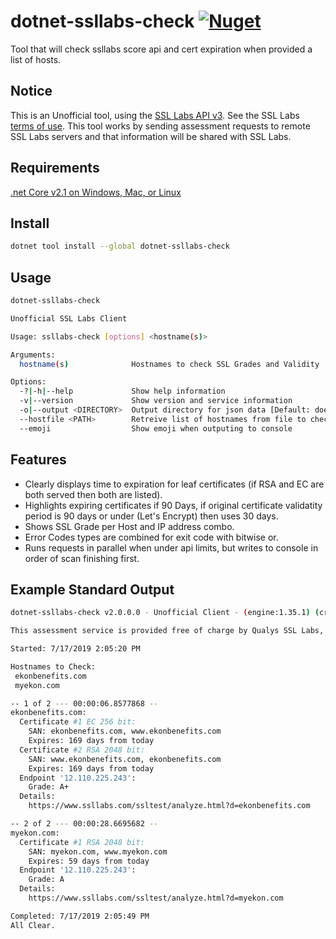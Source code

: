 
# dotnet-ssllabs-check [![Nuget](https://img.shields.io/nuget/v/dotnet-ssllabs-check.svg)](https://www.nuget.org/packages/dotnet-ssllabs-check/)

Tool that will check ssllabs score api and cert expiration when provided a list of hosts.

## Notice
 
This is an Unofficial tool, using the [SSL Labs API v3](https://github.com/ssllabs/ssllabs-scan/blob/master/ssllabs-api-docs-v3.md). See the SSL Labs [terms of use](https://www.ssllabs.com/about/terms.html). This tool works by
sending assessment requests to remote SSL Labs servers and that information will be shared with SSL Labs.

## Requirements

[.net Core v2.1 on Windows, Mac, or Linux](https://dotnet.microsoft.com/download/dotnet-core)

## Install

```bash
dotnet tool install --global dotnet-ssllabs-check
```

## Usage

```bash
dotnet-ssllabs-check

Unofficial SSL Labs Client

Usage: ssllabs-check [options] <hostname(s)>

Arguments:
  hostname(s)              Hostnames to check SSL Grades and Validity

Options:
  -?|-h|--help             Show help information
  -v|--version             Show version and service information
  -o|--output <DIRECTORY>  Output directory for json data [Default: does not write out data]
  --hostfile <PATH>        Retreive list of hostnames from file to check (one host per line, # preceding comments)
  --emoji                  Show emoji when outputing to console
```

## Features

- Clearly displays time to expiration for leaf certificates (if RSA and EC are both served then both are listed).
- Highlights expiring certificates if 90 Days, if original certificate validatity period is 90 days or under (Let's Encrypt) then uses 30 days.
- Shows SSL Grade per Host and IP address combo. 
- Error Codes types are combined for exit code with bitwise or.
- Runs requests in parallel when under api limits, but writes to console in order of scan finishing first.

## Example Standard Output

```bash
dotnet-ssllabs-check v2.0.0.0 - Unofficial Client - (engine:1.35.1) (criteria:2009p)

This assessment service is provided free of charge by Qualys SSL Labs, subject to our terms and conditions: https://www.ssllabs.com/about/terms.html

Started: 7/17/2019 2:05:20 PM

Hostnames to Check:
 ekonbenefits.com
 myekon.com

-- 1 of 2 --- 00:00:06.8577868 --
ekonbenefits.com:
  Certificate #1 EC 256 bit:
    SAN: ekonbenefits.com, www.ekonbenefits.com
    Expires: 169 days from today
  Certificate #2 RSA 2048 bit:
    SAN: www.ekonbenefits.com, ekonbenefits.com
    Expires: 169 days from today
  Endpoint '12.110.225.243':
    Grade: A+
  Details:
    https://www.ssllabs.com/ssltest/analyze.html?d=ekonbenefits.com

-- 2 of 2 --- 00:00:28.6695682 --
myekon.com:
  Certificate #1 RSA 2048 bit:
    SAN: myekon.com, www.myekon.com
    Expires: 59 days from today
  Endpoint '12.110.225.243':
    Grade: A
  Details:
    https://www.ssllabs.com/ssltest/analyze.html?d=myekon.com

Completed: 7/17/2019 2:05:49 PM
All Clear.
```

